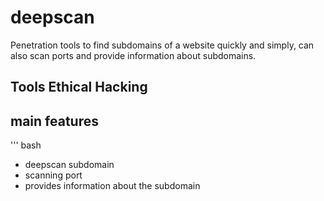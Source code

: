 # deepscan
Penetration tools to find subdomains of a website quickly and simply, can also scan ports and provide information about subdomains.

## Tools Ethical Hacking

## main features
''' bash
- deepscan subdomain
- scanning port
- provides information about the subdomain
